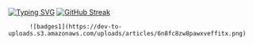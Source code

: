 [![Typing SVG](https://readme-typing-svg.herokuapp.com?font=Fira+Code&pause=1000&random=false&width=435&lines=Desenvolvedor+Python+Full+Stack)](https://git.io/typing-svg)
[![GitHub Streak](https://github-readme-streak-stats.herokuapp.com?user=lmescoito&theme=python-dark)](https://git.io/streak-stats)



          ![badges1](https://dev-to-uploads.s3.amazonaws.com/uploads/articles/6n8fc8zw8pawxveffitx.png)
